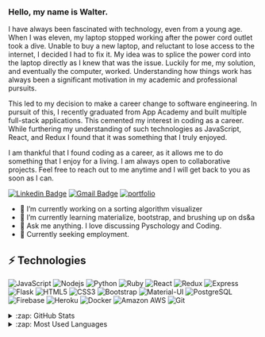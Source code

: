 ### Hello, my name is Walter.


I have always been fascinated with technology, even from a young age. When I was eleven, my laptop stopped working after the power cord outlet took a dive. Unable to buy a new laptop, and reluctant to lose access to the internet, I decided I had to fix it. My idea was to splice the power cord into the laptop directly as I knew that was the issue. Luckily for me, my solution, and eventually the computer, worked. Understanding how things work has always been a significant motivation in my academic and professional pursuits.

This led to my decision to make a career change to software engineering. In pursuit of this, I recently graduated from App Academy and built multiple full-stack applications. This cemented my interest in coding as a career. While furthering my understanding of such technologies as JavaScript, React, and Redux I found that it was something that I truly enjoyed.

I am thankful that I found coding as a career, as it allows me to do something that I enjoy for a living. I am always open to collaborative projects. Feel free to reach out to me anytime and I will get back to you as soon as I can.


[![Linkedin Badge](https://img.shields.io/badge/LinkedIn-0077B5?style=for-the-badge&logo=linkedin&logoColor=white)](https://www.linkedin.com/in/walter-hills-a52535205/)
[![Gmail Badge](https://img.shields.io/badge/-walter.hills5@gmail.com-D14836?style=for-the-badge&logo=gmail&logoColor=white&link=mailto:walter.hills5@gmail.com)](mailto:walter.hills5@gmail.com)
[![portfolio](https://img.shields.io/badge/Portfolio-231F20?style=for-the-badge&logo=buffer&logoColor=white)](https://walterhills.dev/)

- 🔭 I’m currently working on a sorting algorithm visualizer
- 🌱 I’m currently learning materialize, bootstrap, and brushing up on ds&a
- 💬 Ask me anything. I love discussing Pyschology and Coding.
- 👔 Currently seeking employment.

## ⚡ Technologies

![JavaScript](https://img.shields.io/badge/JavaScript-F7DF1E?style=for-the-badge&logo=javascript&logoColor=black)
![Nodejs](https://img.shields.io/badge/Node.js-43853D?style=for-the-badge&logo=node.js&logoColor=white)
![Python](https://img.shields.io/badge/Python-3776AB?style=for-the-badge&logo=python&logoColor=white)
![Ruby](https://img.shields.io/badge/Ruby-CC342D?style=for-the-badge&logo=ruby&logoColor=white)
![React](https://img.shields.io/badge/React-20232A?style=for-the-badge&logo=react&logoColor=61DAFB)
![Redux](https://img.shields.io/badge/Redux-593D88?style=for-the-badge&logo=redux&logoColor=white)
![Express](https://img.shields.io/badge/Express.js-000000?style=for-the-badge&logo=express&logoColor=white)
![Flask](https://img.shields.io/badge/Flask-000000?style=for-the-badge&logo=flask&logoColor=white)
![HTML5](https://img.shields.io/badge/HTML5-E34F26?style=for-the-badge&logo=html5&logoColor=white)
![CSS3](https://img.shields.io/badge/CSS3-1572B6?style=for-the-badge&logo=css3&logoColor=white)
![Bootstrap](	https://img.shields.io/badge/Bootstrap-563D7C?style=for-the-badge&logo=bootstrap&logoColor=white)
![Material-UI](https://img.shields.io/badge/Material--UI-0081CB?style=for-the-badge&logo=material-ui&logoColor=white)
![PostgreSQL](https://img.shields.io/badge/PostgreSQL-316192?style=for-the-badge&logo=postgresql&logoColor=white)
![Firebase](https://img.shields.io/badge/firebase-ffca28?style=for-the-badge&logo=firebase&logoColor=white)
![Heroku](https://img.shields.io/badge/Heroku-430098?style=for-the-badge&logo=heroku&logoColor=white)
![Docker](	https://img.shields.io/badge/Docker-2CA5E0?style=for-the-badge&logo=docker&logoColor=white)
![Amazon AWS](https://img.shields.io/badge/Amazon_AWS-232F3E?style=for-the-badge&logo=amazon-aws&logoColor=white)
![Git](https://img.shields.io/badge/Git-F05032?style=for-the-badge&logo=git&logoColor=white)

<details>
  <summary>:zap: GitHub Stats</summary>

  <img align="left" alt="Walter's GitHub Stats" src="https://github-readme-stats.vercel.app/api?username=w-the-v&show_icons=true&hide_border=true" />

</details>

<details>
  <summary>:zap: Most Used Languages</summary>

<img align="left" alt="Walter's GitHub Top Languages" src="https://github-readme-stats.vercel.app/api/top-langs/?username=w-the-v" />

</details>

